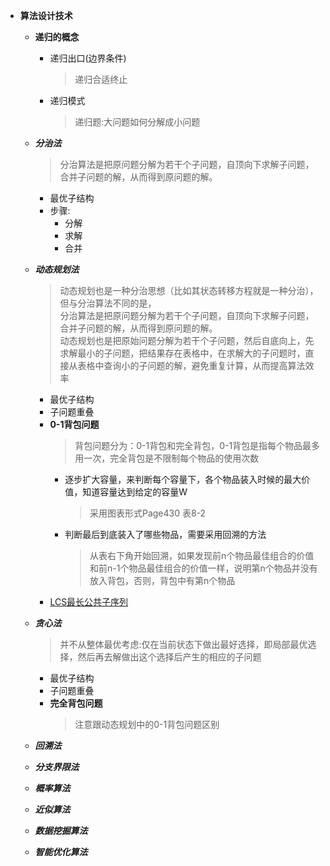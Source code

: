   + **算法设计技术**
    + **递归的概念**
      + 递归出口(边界条件)
        > 递归合适终止
      + 递归模式
        > 递归题:大问题如何分解成小问题
    + ***分治法***
      > 分治算法是把原问题分解为若干个子问题，自顶向下求解子问题，合并子问题的解，从而得到原问题的解。
      + 最优子结构
      + 步骤:
        + 分解
        + 求解
        + 合并
    + ***动态规划法***
      > 动态规划也是一种分治思想（比如其状态转移方程就是一种分治），但与分治算法不同的是，<br>
        分治算法是把原问题分解为若干个子问题，自顶向下求解子问题，合并子问题的解，从而得到原问题的解。<br>
        动态规划也是把原始问题分解为若干个子问题，然后自底向上，先求解最小的子问题，把结果存在表格中，在求解大的子问题时，直接从表格中查询小的子问题的解，避免重复计算，从而提高算法效率
      + 最优子结构
      + 子问题重叠
      + **0-1背包问题**
        > 背包问题分为：0-1背包和完全背包，0-1背包是指每个物品最多用一次，完全背包是不限制每个物品的使用次数
        + 逐步扩大容量，来判断每个容量下，各个物品装入时候的最大价值，知道容量达到给定的容量W
          > 采用图表形式Page430 表8-2
        + 判断最后到底装入了哪些物品，需要采用回溯的方法
          > 从表右下角开始回溯，如果发现前n个物品最佳组合的价值和前n-1个物品最佳组合的价值一样，说明第n个物品并没有放入背包，否则，背包中有第n个物品
      + [LCS最长公共子序列](https://www.bilibili.com/video/av7134874/?p=42)
    + ***贪心法***
      > 并不从整体最优考虑:仅在当前状态下做出最好选择，即局部最优选择，然后再去解做出这个选择后产生的相应的子问题
      + 最优子结构
      + 子问题重叠
      + **完全背包问题**
        > 注意跟动态规划中的0-1背包问题区别
    + ***回溯法***
    
    + ***分支界限法***
    
    + ***概率算法***
    
    + ***近似算法***
    + ***数据挖掘算法***
    + ***智能优化算法***
